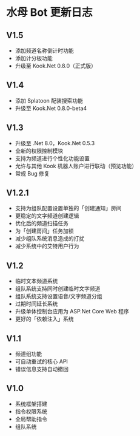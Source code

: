 # 水母 Bot 更新日志

## V1.5

* 添加频道名称倒计时功能
* 添加计分板功能
* 升级至 Kook.Net 0.8.0（正式版）

## V1.4

* 添加 Splatoon 配装搜索功能
* 升级至 Kook.Net 0.8.0-beta4

## V1.3

* 升级至 .Net 8.0，Kook.Net 0.5.3
* 全新的权限控制模块
* 支持为频道进行个性化功能设置
* 允许与其他 Kook 机器人账户进行联动（预览功能）
* 常规 Bug 修复

## V1.2.1

* 支持为组队配置设置单独的「创建通知」房间
* 更稳定的文字频道创建逻辑
* 优化后的频道扫描任务
* 为「创建房间」任务加锁
* 减少组队系统消息造成的打扰
* 减少系统中的艾特用户行为

## V1.2

* 临时文本频道系统
* 组队系统支持同时创建临时文字频道
* 组队系统支持设置语音/文字频道分组
* 过期时间延长系统
* 升级单体控制台应用为 ASP.Net Core Web 程序
* 更好的「依赖注入」系统

## V1.1

* 频道组功能
* 可自动重试的核心 API
* 错误信息支持自动撤回

## V1.0

* 系统框架搭建
* 指令权限系统
* 全局帮助指令
* 组队系统
